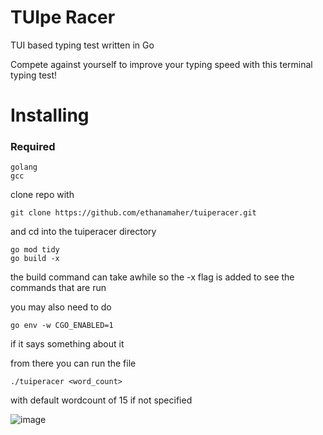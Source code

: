 # TUIpe Racer

TUI based typing test written in Go

Compete against yourself to improve your typing speed with this terminal typing test!

<h1>Installing</h1>
<h3>Required</h3>

```
golang
gcc
```

clone repo with
```
git clone https://github.com/ethanamaher/tuiperacer.git
```
and cd into the tuiperacer directory
```
go mod tidy
go build -x
```
the build command can take awhile so the -x flag is added to see the commands that are run

you may also need to do
```
go env -w CGO_ENABLED=1
```
if it says something about it

from there you can run the file
```
./tuiperacer <word_count>
```
with default wordcount of 15 if not specified

![image](https://github.com/user-attachments/assets/f663a4ce-de96-40b6-b73c-9e51e02efc09)

